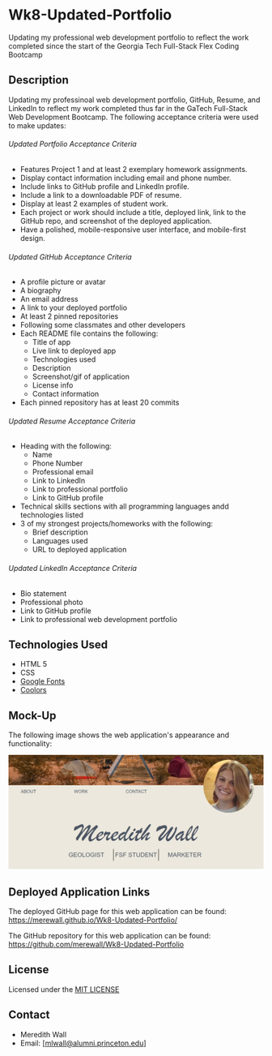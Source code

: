 # Wk8-Updated-Portfolio
Updating my professional web development portfolio to reflect the work completed since the start of the Georgia Tech Full-Stack Flex Coding Bootcamp

## Description
Updating my professinoal web development portfolio, GitHub, Resume, and LinkedIn to reflect my work completed thus far in the GaTech Full-Stack Web Development Bootcamp. The following acceptance criteria were used to make updates:
###### Updated Portfolio Acceptance Criteria

* Features Project 1 and at least 2 exemplary homework assignments.
* Display contact information including email and phone number.
* Include links to GitHub profile and LinkedIn profile.
* Include a link to a downloadable PDF of resume.
* Display at least 2 examples of student work.
* Each project or work should include a title, deployed link, link to the GitHub repo, and screenshot of the deployed application.
* Have a polished, mobile-responsive user interface, and mobile-first design.
###### Updated GitHub Acceptance Criteria

* A profile picture or avatar
* A biography
* An email address
* A link to your deployed portfolio
* At least 2 pinned repositories
* Following some classmates and other developers
* Each README file contains the following:
    * Title of app
    * Live link to deployed app
    * Technologies used
    * Description
    * Screenshot/gif of application
    * License info
    * Contact information
* Each pinned repository has at least 20 commits

###### Updated Resume Acceptance Criteria

* Heading with the following:
    * Name
    * Phone Number
    * Professional email
    * Link to LinkedIn
    * Link to professional portfolio
    * Link to GitHub profile
* Technical skills sections with all programming languages andd technologies listed
* 3 of my strongest projects/homeworks with the following:
    * Brief description
    * Languages used
    * URL to deployed application
###### Updated LinkedIn Acceptance Criteria

* Bio statement
* Professional photo
* Link to GitHub profile
* Link to professional web development portfolio

## Technologies Used
* HTML 5
* CSS
* [Google Fonts](https://fonts.google.com/)
* [Coolors](https://coolors.co/*/)

## Mock-Up
The following image shows the web application's appearance and functionality:

![Screenshot of Professional Portfolio](https://github.com/merewall/Wk8-Updated-Portfolio/blob/main/Assets/Images/portfolio-screenshot.png) 

## Deployed Application Links

The deployed GitHub page for this web application can be found: 
https://merewall.github.io/Wk8-Updated-Portfolio/

The GitHub repository for this web application can be found:
https://github.com/merewall/Wk8-Updated-Portfolio

## License

Licensed under the [MIT LICENSE](https://github.com/merewall/Wk8-Updated-Portfolio/blob/main/LICENSE)

## Contact

* Meredith Wall
* Email: [mlwall@alumni.princeton.edu]
